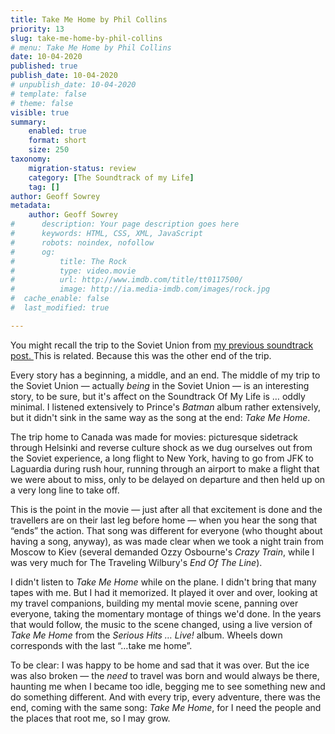 ```yaml
---
title: Take Me Home by Phil Collins
priority: 13
slug: take-me-home-by-phil-collins
# menu: Take Me Home by Phil Collins
date: 10-04-2020
published: true
publish_date: 10-04-2020
# unpublish_date: 10-04-2020
# template: false
# theme: false
visible: true
summary:
    enabled: true
    format: short
    size: 250
taxonomy:
    migration-status: review
    category: [The Soundtrack of my Life]
    tag: []
author: Geoff Sowrey
metadata:
    author: Geoff Sowrey
#      description: Your page description goes here
#      keywords: HTML, CSS, XML, JavaScript
#      robots: noindex, nofollow
#      og:
#          title: The Rock
#          type: video.movie
#          url: http://www.imdb.com/title/tt0117500/
#          image: http://ia.media-imdb.com/images/rock.jpg
#  cache_enable: false
#  last_modified: true

---
```


You might recall the trip to the Soviet Union from [my previous soundtrack post. ](/soundtrack/get-off-my-cloud-by-the-rolling-stones/)This is related. Because this was the other end of the trip.

Every story has a beginning, a middle, and an end. The middle of my trip to the Soviet Union — actually *being* in the Soviet Union — is an interesting story, to be sure, but it's affect on the Soundtrack Of My Life is … oddly minimal. I listened extensively to Prince's *Batman* album rather extensively, but it didn't sink in the same way as the song at the end: *Take Me Home*.

The trip home to Canada was made for movies: picturesque sidetrack through Helsinki and reverse culture shock as we dug ourselves out from the Soviet experience, a long flight to New York, having to go from JFK to Laguardia during rush hour, running through an airport to make a flight that we were about to miss, only to be delayed on departure and then held up on a very long line to take off.

This is the point in the movie — just after all that excitement is done and the travellers are on their last leg before home — when you hear the song that “ends” the action. That song was different for everyone (who thought about having a song, anyway), as was made clear when we took a night train from Moscow to Kiev (several demanded Ozzy Osbourne's *Crazy Train*, while I was very much for The Traveling Wilbury's *End Of The Line*).

I didn't listen to *Take Me Home* while on the plane. I didn't bring that many tapes with me. But I had it memorized. It played it over and over, looking at my travel companions, building my mental movie scene, panning over everyone, taking the momentary montage of things we'd done. In the years that would follow, the music to the scene changed, using a live version of *Take Me Home* from the *Serious Hits … Live!* album. Wheels down corresponds with the last “…take me home”.

To be clear: I was happy to be home and sad that it was over. But the ice was also broken — the *need* to travel was born and would always be there, haunting me when I became too idle, begging me to see something new and do something different. And with every trip, every adventure, there was the end, coming with the same song: *Take Me Home*, for I need the people and the places that root me, so I may grow.